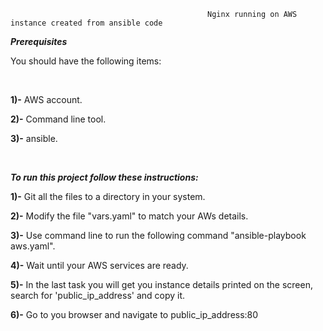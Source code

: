                                             
                                                Nginx running on AWS instance created from ansible code


  ***Prerequisites***


You should have the following items:

<br/>

**1)-** AWS account.


**2)-** Command line tool.


**3)-** ansible.

 <br/>

   ***To run this project follow these instructions:***
<br/>

**1)-** Git all the files to a directory in your system.


**2)-** Modify the file "vars.yaml" to match your AWs details.


**3)-** Use command line to run the following command "ansible-playbook aws.yaml".


**4)-** Wait until your AWS services are ready.


**5)-** In the last task you will get you instance details printed on the screen, search for 'public_ip_address' and copy it.


**6)-** Go to you browser and navigate to public_ip_address:80









  
